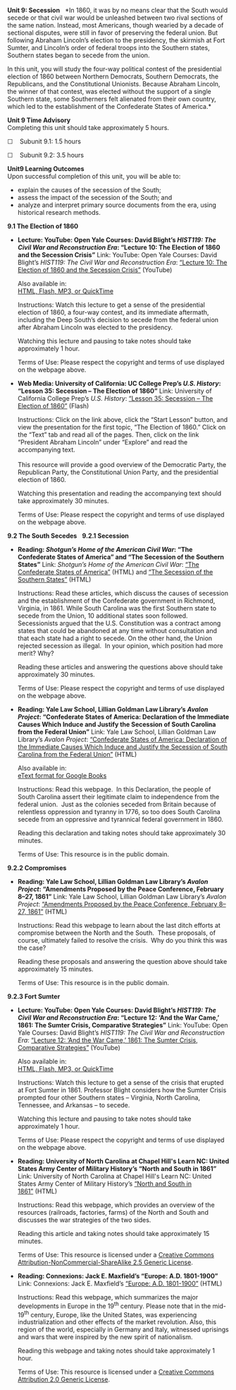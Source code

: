 **Unit 9: Secession** <span id="9"></span> 
*In 1860, it was by no means clear that the South would secede or that
civil war would be unleashed between two rival sections of the same
nation. Instead, most Americans, though wearied by a decade of sectional
disputes, were still in favor of preserving the federal union. But
following Abraham Lincoln’s election to the presidency, the skirmish at
Fort Sumter, and Lincoln’s order of federal troops into the Southern
states, Southern states began to secede from the union.  
  
 In this unit, you will study the four-way political contest of the
presidential election of 1860 between Northern Democrats, Southern
Democrats, the Republicans, and the Constitutional Unionists. Because
Abraham Lincoln, the winner of that contest, was elected without the
support of a single Southern state, some Southerners felt alienated from
their own country, which led to the establishment of the Confederate
States of America.*

**Unit 9 Time Advisory**  
Completing this unit should take approximately 5 hours.  
  
 ☐    Subunit 9.1: 1.5 hours  
  
 ☐    Subunit 9.2: 3.5 hours

**Unit9 Learning Outcomes**  
Upon successful completion of this unit, you will be able to:
-   explain the causes of the secession of the South;
-   assess the impact of the secession of the South; and
-   analyze and interpret primary source documents from the era, using
    historical research methods.

**9.1 The Election of 1860** <span id="9.1"></span> 
-   **Lecture: YouTube: Open Yale Courses: David Blight’s *HIST119: The
    Civil War and Reconstruction Era*: “Lecture 10: The Election of 1860
    and the Secession Crisis”**
    Link: YouTube: Open Yale Courses: David Blight’s *HIST119: The Civil
    War and Reconstruction Era*: [“Lecture 10: The Election of 1860 and
    the Secession
    Crisis”](http://www.youtube.com/watch?v=wn0Ng8v_PB8) (YouTube)  
      
     Also available in:  
     [HTML, Flash, MP3, or
    QuickTime](http://oyc.yale.edu/history/hist-119/lecture-10)  
      
     Instructions: Watch this lecture to get a sense of the presidential
    election of 1860, a four-way contest, and its immediate aftermath,
    including the Deep South’s decision to secede from the federal union
    after Abraham Lincoln was elected to the presidency.  
      
     Watching this lecture and pausing to take notes should take
    approximately 1 hour.  
      
     Terms of Use: Please respect the copyright and terms of use
    displayed on the webpage above.

-   **Web Media: University of California: UC College Prep’s *U.S.
    History*: “Lesson 35: Secession – The Election of 1860”**
    Link: University of California College Prep’s *U.S. History*:
    [“Lesson 35: Secession – The Election of
    1860”](http://uccpbank.k12hsn.org/courses/USHistoryI/course%20files/multimedia/lesson35/lessonp_uccp_nonap.html) (Flash)  
      
     Instructions: Click on the link above, click the “Start Lesson”
    button, and view the presentation for the first topic, “The Election
    of 1860.” Click on the “Text” tab and read all of the pages. Then,
    click on the link “President Abraham Lincoln” under “Explore” and
    read the accompanying text.  
        
     This resource will provide a good overview of the Democratic Party,
    the Republican Party, the Constitutional Union Party, and the
    presidential election of 1860.  
      
     Watching this presentation and reading the accompanying text should
    take approximately 30 minutes.  
      
     Terms of Use: Please respect the copyright and terms of use
    displayed on the webpage above.

**9.2 The South Secedes** <span id="9.2"></span> 
**9.2.1 Secession** <span id="9.2.1"></span> 
-   **Reading: *Shotgun’s Home of the American Civil War*: “The
    Confederate States of America” and “The Secession of the Southern
    States”**
    Link: *Shotgun’s Home of the American Civil War*: [“The Confederate
    States of America”](http://www.civilwarhome.com/csa.htm) (HTML) and
    [“The Secession of the Southern
    States”](http://www.civilwarhome.com/southernseccession.htm) (HTML)  
      
     Instructions: Read these articles, which discuss the causes of
    secession and the establishment of the Confederate government in
    Richmond, Virginia, in 1861. While South Carolina was the first
    Southern state to secede from the Union, 10 additional states soon
    followed. Secessionists argued that the U.S. Constitution was a
    contract among states that could be abandoned at any time without
    consultation and that each state had a right to secede. On the other
    hand, the Union rejected secession as illegal.  In your opinion,
    which position had more merit? Why?  
      
     Reading these articles and answering the questions above should
    take approximately 30 minutes.  
      
     Terms of Use: Please respect the copyright and terms of use
    displayed on the webpage above.

-   **Reading: Yale Law School, Lillian Goldman Law Library’s *Avalon
    Project*: “Confederate States of America: Declaration of the
    Immediate Causes Which Induce and Justify the Secession of South
    Carolina from the Federal Union”**
    Link: Yale Law School, Lillian Goldman Law Library’s *Avalon
    Project*: [“Confederate States of America: Declaration of the
    Immediate Causes Which Induce and Justify the Secession of South
    Carolina from the Federal
    Union”](http://resources.saylor.org.s3.amazonaws.com/HIST/HIST211/HIST211-9.2.1-DeclarationoftheImmediateCauses-PD_files/HIST211-9.2.1-DeclarationoftheImmediateCauses-PD.html) (HTML)  
      
     Also available in:  
     [eText format for Google
    Books](http://books.google.com/books?id=MhTVAAAAMAAJ&pg=PA3&dq=Declaration+of+the+Immediate+Causes+Which+Induce+and+Justify+the+Secession+of+South+Carolina+from+the+Federal+Union&hl=en&ei=PGZETKLrK8T48AbY9djrAg&sa=X&oi=book_result&ct=result&resnum=1&ved=0CCUQ6AEwAA#v=onepage&q&f=false)  
      
     Instructions: Read this webpage.  In this Declaration, the people
    of South Carolina assert their legitimate claim to independence from
    the federal union.  Just as the colonies seceded from Britain
    because of relentless oppression and tyranny in 1776, so too does
    South Carolina secede from an oppressive and tyrannical federal
    government in 1860.  
      
     Reading this declaration and taking notes should take approximately
    30 minutes.  
      
     Terms of Use: This resource is in the public domain.

**9.2.2 Compromises** <span id="9.2.2"></span> 
-   **Reading: Yale Law School, Lillian Goldman Law Library’s *Avalon
    Project*: “Amendments Proposed by the Peace Conference, February
    8–27, 1861”**
    Link: Yale Law School, Lillian Goldman Law Library’s *Avalon
    Project*: [“Amendments Proposed by the Peace Conference, February
    8–27,
    1861”](http://resources.saylor.org.s3.amazonaws.com/HIST/HIST211/HIST211-9.2.2-AmendmentsProposedbythePeaceConference-PD_files/HIST211-9.2.2-AmendmentsProposedbythePeaceConference-PD.html) (HTML)  
      
     Instructions: Read this webpage to learn about the last ditch
    efforts at compromise between the North and the South.  These
    proposals, of course, ultimately failed to resolve the crisis.  Why
    do you think this was the case?  
      
     Reading these proposals and answering the question above should
    take approximately 15 minutes.  
      
     Terms of Use: This resource is in the public domain.

**9.2.3 Fort Sumter** <span id="9.2.3"></span> 
-   **Lecture: YouTube: Open Yale Courses: David Blight’s *HIST119: The
    Civil War and Reconstruction Era*: “Lecture 12: ‘And the War Came,’
    1861: The Sumter Crisis, Comparative Strategies”**
    Link: YouTube: Open Yale Courses: David Blight’s *HIST119: The Civil
    War and Reconstruction Era*: [“Lecture 12: ‘And the War Came,’ 1861:
    The Sumter Crisis, Comparative
    Strategies”](http://www.youtube.com/watch?v=mW5tiuRuNm0) (YouTube)  
      
     Also available in:  
     [HTML, Flash, MP3, or
    QuickTime](http://oyc.yale.edu/history/hist-119/lecture-12)  
      
     Instructions: Watch this lecture to get a sense of the crisis that
    erupted at Fort Sumter in 1861. Professor Blight considers how the
    Sumter Crisis prompted four other Southern states – Virginia, North
    Carolina, Tennessee, and Arkansas – to secede.  
      
     Watching this lecture and pausing to take notes should take
    approximately 1 hour.  
      
     Terms of Use: Please respect the copyright and terms of use
    displayed on the webpage above.

-   **Reading: University of North Carolina at Chapel Hill's Learn NC:
    United States Army Center of Military History’s “North and South in
    1861”**
    Link: University of North Carolina at Chapel Hill's Learn NC: United
    States Army Center of Military History’s [“North and South in
    1861”](http://resources.saylor.org.s3.amazonaws.com/HIST/HIST211/HIST211-9.2.3-NorthandSouthin1861-CCBYNCSA_files/HIST211-9.2.3-NorthandSouthin1861-CCBYNCSA.html) (HTML)  
      
     Instructions: Read this webpage, which provides an overview of the
    resources (railroads, factories, farms) of the North and South and
    discusses the war strategies of the two sides.  
      
     Reading this article and taking notes should take approximately 15
    minutes.  
      
     Terms of Use: This resource is licensed under a [Creative Commons
    Attribution-NonCommercial-ShareAlike 2.5 Generic
    License](http://creativecommons.org/licenses/by-nc-sa/2.5/).

-   **Reading: Connexions: Jack E. Maxfield’s “Europe: A.D. 1801-1900”**
    Link: Connexions: Jack E. Maxfield’s [“Europe: A.D.
    1801-1900”](http://resources.saylor.org.s3.amazonaws.com/HIST/HIST211/HIST211-9.2.3-EuropeA.D.1801to1900_files/HIST211-9.2.3-EuropeA.D.1801to1900.html) (HTML)  
      
     Instructions: Read this webpage, which summarizes the major
    developments in Europe in the 19<sup>th</sup> century. Please note
    that in the mid-19<sup>th</sup> century, Europe, like the United
    States, was experiencing industrialization and other effects of the
    market revolution. Also, this region of the world, especially in
    Germany and Italy, witnessed uprisings and wars that were inspired
    by the new spirit of nationalism.  
      
     Reading this webpage and taking notes should take approximately 1
    hour.  
      
     Terms of Use: This resource is licensed under a [Creative Commons
    Attribution 2.0 Generic
    License](http://creativecommons.org/licenses/by/2.0/).


